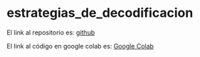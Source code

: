 # estrategias_de_decodificacion

El link al repositorio es: [github](https://github.com/GonzaloGmv/estrategias_de_decodificacion)

El link al código en google colab es: [Google Colab](https://colab.research.google.com/drive/1yrPwQs01TyudG-D0_Gg9SwzBOvVI2iYp?usp=sharing)
